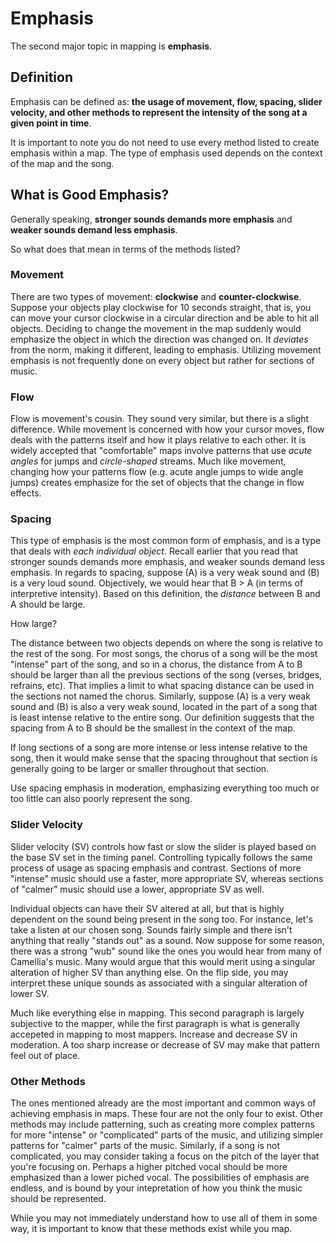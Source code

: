 # Emphasis

The second major topic in mapping is **emphasis**.

## Definition

Emphasis can be defined as: **the usage of movement, flow, spacing, slider velocity, and other methods to represent the intensity of the song at a given point in time**.

It is important to note you do not need to use every method listed to create emphasis within a map. The type of emphasis used depends on the context of the map and the song.

## What is Good Emphasis?

Generally speaking, **stronger sounds demands more emphasis** and **weaker sounds demand less emphasis**.

So what does that mean in terms of the methods listed?

### Movement

There are two types of movement: **clockwise** and **counter-clockwise**. Suppose your objects play clockwise for 10 seconds straight, that is, you can move your cursor clockwise in a circular direction and be able to hit all objects. Deciding to change the movement in the map suddenly would emphasize the object in which the direction was changed on. It *deviates* from the norm, making it different, leading to emphasis. Utilizing movement emphasis is not frequently done on every object but rather for sections of music.

### Flow

Flow is movement's cousin. They sound very similar, but there is a slight difference. While movement is concerned with how your cursor moves, flow deals with the patterns itself and how it plays relative to each other. It is widely accepted that "comfortable" maps involve patterns that use *acute angles* for jumps and *circle-shaped* streams. Much like movement, changing how your patterns flow (e.g. acute angle jumps to wide angle jumps) creates emphasize for the set of objects that the change in flow effects.

### Spacing

This type of emphasis is the most common form of emphasis, and is a type that deals with *each individual object*. Recall earlier that you read that stronger sounds demands more emphasis, and weaker sounds demand less emphasis. In regards to spacing, suppose (A) is a very weak sound and (B) is a very loud sound. Objectively, we would hear that B > A (in terms of interpretive intensity). Based on this definition, the *distance* between B and A should be large.

How large?

The distance between two objects depends on where the song is relative to the rest of the song. For most songs, the chorus of a song will be the most "intense" part of the song, and so in a chorus, the distance from A to B should be larger than all the previous sections of the song (verses, bridges, refrains, etc). That implies a limit to what spacing distance can be used in the sections not named the chorus. Similarly, suppose (A) is a very weak sound and (B) is also a very weak sound, located in the part of a song that is least intense relative to the entire song. Our definition suggests that the spacing from A to B should be the smallest in the context of the map.

If long sections of a song are more intense or less intense relative to the song, then it would make sense that the spacing throughout that section is generally going to be larger or smaller throughout that section.

Use spacing emphasis in moderation, emphasizing everything too much or too little can also poorly represent the song.

### Slider Velocity

Slider velocity (SV) controls how fast or slow the slider is played based on the base SV set in the timing panel. Controlling typically follows the same process of usage as spacing emphasis and contrast. Sections of more "intense" music should use a faster, more appropriate SV, whereas sections of "calmer" music should use a lower, appropriate SV as well. 

Individual objects can have their SV altered at all, but that is highly dependent on the sound being present in the song too. For instance, let's take a listen at our chosen song. Sounds fairly simple and there isn't anything that really "stands out" as a sound. Now suppose for some reason, there was a strong "wub" sound like the ones you would hear from many of Camellia's music. Many would argue that this would merit using a singular alteration of higher SV than anything else. On the flip side, you may interpret these unique sounds as associated with a singular alteration of lower SV.

Much like everything else in mapping. This second paragraph is largely subjective to the mapper, while the first paragraph is what is generally accepeted in mapping to most mappers. Increase and decrease SV in moderation. A too sharp increase or decrease of SV may make that pattern feel out of place. 

### Other Methods

The ones mentioned already are the most important and common ways of achieving emphasis in maps. These four are not the only four to exist. Other methods may include patterning, such as creating more complex patterns for more "intense" or "complicated" parts of the music, and utilizing simpler patterns for "calmer" parts of the music. Similarly, if a song is not complicated, you may consider taking a focus on the pitch of the layer that you're focusing on. Perhaps a higher pitched vocal should be more emphasized than a lower piched vocal. The possibilities of emphasis are endless, and is bound by your intepretation of how you think the music should be represented.

While you may not immediately understand how to use all of them in some way, it is important to know that these methods exist while you map.
